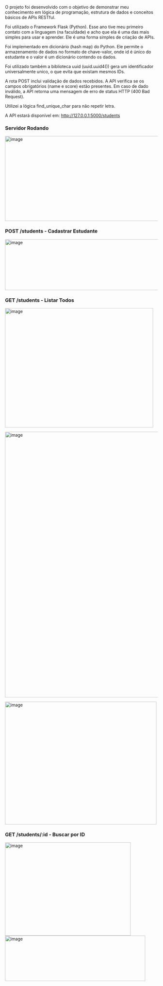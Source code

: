 O projeto foi desenvolvido com o objetivo de demonstrar meu conhecimento em lógica de programação, estrutura de dados e conceitos básicos de APIs RESTful.

Foi utilizado o Framework Flask (Python). Esse ano tive meu primeiro contato com a linguagem (na faculdade) e acho que ela é uma das mais simples para usar e aprender. Ele é uma forma simples de criação de APIs.

Foi implementado em dicionário (hash map) do Python. Ele permite o armazenamento de dados no formato de chave-valor, onde id é único do estudante e o valor é um dicionário contendo os dados. 

Foi utilizado também a biblioteca uuid (uuid.uuid4()) gera um identificador universalmente unico, o que evita que existam mesmos IDs.

A rota POST inclui validação de dados recebidos. A API verifica se os campos obrigatórios (name e score) estão presentes. Em caso de dado inválido, a API retorna uma mensagem de erro de status HTTP (400 Bad Request).

Utilizei a lógica find_unique_char para não repetir letra. 

A API estará disponível em: http://127.0.0.1:5000/students

### Servidor Rodando
<img width="508" height="279" alt="image" src="https://github.com/user-attachments/assets/0abee341-9d4e-4ab9-8226-50fec694f9d6" /><br>

### POST /students - Cadastrar Estudante
<img width="752" height="167" alt="image" src="https://github.com/user-attachments/assets/68524622-7ffe-4034-b3bf-62f318fbf900" /><br>

### GET /students - Listar Todos
<img width="488" height="392" alt="image" src="https://github.com/user-attachments/assets/0ba28350-713c-4a5c-b20b-6ff14da84dcc" /><br>

<img width="675" height="872" alt="image" src="https://github.com/user-attachments/assets/00de43de-5186-4f46-8d89-eeb71955e8d3" /><br>

<img width="499" height="403" alt="image" src="https://github.com/user-attachments/assets/af9f612f-0290-415f-93a0-8fab0e5cdd6d" /><br>

### GET /students/:id - Buscar por ID
<img width="414" height="306" alt="image" src="https://github.com/user-attachments/assets/72276b1a-26d7-44ab-9b28-8b2af2e696c8" /><br>
<img width="462" height="149" alt="image" src="https://github.com/user-attachments/assets/ab798efc-f269-400a-89a8-003837f14b29" />





